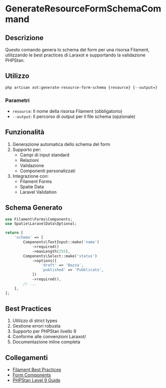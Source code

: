 # GenerateResourceFormSchemaCommand

## Descrizione
Questo comando genera lo schema del form per una risorsa Filament, utilizzando le best practices di Laraxot e supportando la validazione PHPStan.

## Utilizzo
```bash
php artisan xot:generate-resource-form-schema {resource} {--output=}
```

### Parametri
- `resource`: Il nome della risorsa Filament (obbligatorio)
- `--output`: Il percorso di output per il file schema (opzionale)

## Funzionalità
1. Generazione automatica dello schema del form
2. Supporto per:
   - Campi di input standard
   - Relazioni
   - Validazione
   - Componenti personalizzati
3. Integrazione con:
   - Filament Forms
   - Spatie Data
   - Laravel Validation

## Schema Generato
```php
use Filament\Forms\Components;
use Spatie\LaravelData\Optional;

return [
    'schema' => [
        Components\TextInput::make('name')
            ->required()
            ->maxLength(255),
        Components\Select::make('status')
            ->options([
                'draft' => 'Bozza',
                'published' => 'Pubblicato',
            ])
            ->required(),
        // ...
    ],
];
```

## Best Practices
1. Utilizzo di strict types
2. Gestione errori robusta
3. Supporto per PHPStan livello 9
4. Conforme alle convenzioni Laraxot/<nome progetto>
5. Documentazione inline completa

## Collegamenti
- [Filament Best Practices](../FILAMENT-BEST-PRACTICES.md)
- [Form Components](../COMPONENTI_PERSONALIZZATI.md)
- [PHPStan Level 9 Guide](../PHPSTAN-LEVEL9-GUIDE.md) 